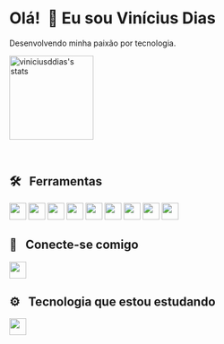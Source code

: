 # Olá! &nbsp;👋 Eu sou Vinícius Dias 
Desenvolvendo minha paixão por tecnologia.
<p>
<img height="150" widht="250em" src="https://github-readme-stats.vercel.app/api?username=viniciusddias&show_icons=true&theme=tokyonight" alt="viniciusddias's stats"/>
</p>

<br></p>

## 🛠️ &nbsp; Ferramentas
<p aling="left">
<img height="30" widht="40em" src="https://cdn.jsdelivr.net/gh/devicons/devicon@latest/icons/azuresqldatabase/azuresqldatabase-original.svg" />
<img height="30" widht="40em" src="https://cdn.jsdelivr.net/gh/devicons/devicon@latest/icons/linux/linux-original.svg" />
<img height="30" widht="40em" src="https://cdn.jsdelivr.net/gh/devicons/devicon@latest/icons/python/python-original.svg" />
<img height="30" widht="40em" src="https://cdn.jsdelivr.net/gh/devicons/devicon@latest/icons/javascript/javascript-original.svg" />
<img height="30" widht="40em" src="https://cdn.jsdelivr.net/gh/devicons/devicon@latest/icons/html5/html5-original.svg" />
<img height="30" widht="40em" src="https://cdn.jsdelivr.net/gh/devicons/devicon@latest/icons/css3/css3-original.svg" />
<img height="30" widht="40em" src="https://cdn.jsdelivr.net/gh/devicons/devicon@latest/icons/github/github-original.svg" />
<img height="30" widht="40em" src="https://cdn.jsdelivr.net/gh/devicons/devicon@latest/icons/git/git-original.svg" />
<img height="30" widht="40em" src="https://cdn.jsdelivr.net/gh/devicons/devicon@latest/icons/markdown/markdown-original.svg" />
</p>         


## 👨 &nbsp; Conecte-se comigo
<p aling="left">
<a href="https://www.linkedin.com/in/eusouviníciusddias" target"blank"><img height="30" widht="40em" src="https://cdn.jsdelivr.net/gh/devicons/devicon@latest/icons/linkedin/linkedin-original.svg"></a>
</p> 

## ⚙️ &nbsp; Tecnologia que estou estudando
<p aling=left>
<img height="30" widht="40em" src="https://cdn.jsdelivr.net/gh/devicons/devicon@latest/icons/java/java-original.svg" />
</p>
